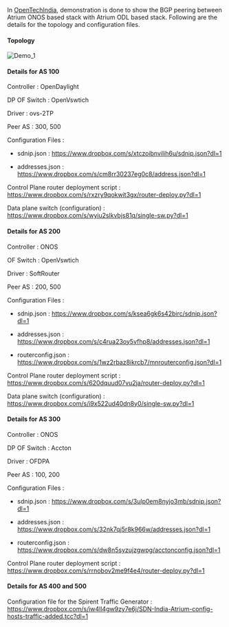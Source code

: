 In [OpenTechIndia](http://opentechindia.org/), demonstration is done to show the
BGP peering between Atrium ONOS based stack with Atrium ODL based stack. Following
are the details for the topology and configuration files.

#### Topology

![Demo_1](https://www.dropbox.com/s/38j0i8e3zuojil6/OTI_Demo_1.png?dl=1)

#### Details for AS 100

Controller    : OpenDaylight

DP OF Switch  : OpenVswtich

Driver        : ovs-2TP

Peer AS       : 300, 500

Configuration Files :

* sdnip.json     :   https://www.dropbox.com/s/xtczoibnvilih6u/sdnip.json?dl=1

* addresses.json :   https://www.dropbox.com/s/cm8rr30237eg0c8/address.json?dl=1

Control Plane router deployment script : https://www.dropbox.com/s/rxzry9qokwit3gx/router-deploy.py?dl=1

Data plane switch (configuration) : https://www.dropbox.com/s/wyiu2slkvbjs81q/single-sw.py?dl=1



#### Details for AS 200

Controller : ONOS

OF Switch  : OpenVswtich

Driver     : SoftRouter

Peer AS    : 200, 500


Configuration Files :

* sdnip.json        : https://www.dropbox.com/s/ksea6gk6s42birc/sdnip.json?dl=1

* addresses.json    : https://www.dropbox.com/s/c4rua23oy5vfhp8/addresses.json?dl=1

* routerconfig.json : https://www.dropbox.com/s/1wz2rbaz8ikrcb7/mnrouterconfig.json?dl=1

Control Plane router deployment script : https://www.dropbox.com/s/620dquud07vu2ja/router-deploy.py?dl=1

Data plane switch (configuration)      : https://www.dropbox.com/s/i9x522ud40dn8y0/single-sw.py?dl=1

#### Details for AS 300

Controller    : ONOS

DP OF Switch  : Accton

Driver        : OFDPA

Peer AS       : 100, 200

Configuration Files :

* sdnip.json        : https://www.dropbox.com/s/3ulp0em8nyjo3mb/sdnip.json?dl=1

* addresses.json    : https://www.dropbox.com/s/32nk7qj5r8k966w/addresses.json?dl=1

* routerconfig.json : https://www.dropbox.com/s/dw8n5syzujzgwpg/acctonconfig.json?dl=1

Control Plane router deployment script : https://www.dropbox.com/s/rrnobov2me9f4e4/router-deploy.py?dl=1


#### Details for AS 400 and 500

Configuration file for the Spirent Traffic Generator : https://www.dropbox.com/s/iw4ll4gw9zy7e6j/SDN-India-Atrium-config-hosts-traffic-added.tcc?dl=1
